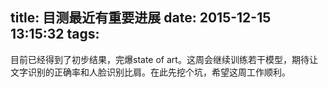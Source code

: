 title: 目测最近有重要进展
date: 2015-12-15 13:15:32
tags:
---
目前已经得到了初步结果，完爆state of art。这周会继续训练若干模型，期待让文字识别的正确率和人脸识别比肩。在此先挖个坑，希望这周工作顺利。